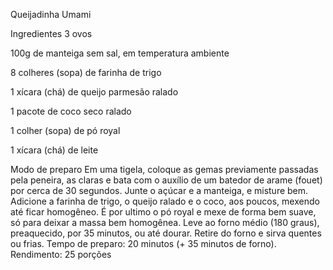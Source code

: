 Queijadinha Umami

Ingredientes
3 ovos


100g de manteiga sem sal, em temperatura ambiente


8 colheres (sopa) de farinha de trigo


1 xícara (chá) de queijo parmesão ralado


1 pacote de coco seco ralado


1 colher (sopa) de pó royal


1 xícara (chá) de leite


Modo de preparo
Em uma tigela, coloque as gemas previamente passadas pela peneira, as claras e bata com o auxílio de um batedor de arame (fouet) por cerca de 30 segundos.
Junte o açúcar e a manteiga, e misture bem.
Adicione a farinha de trigo, o queijo ralado e o coco, aos poucos, mexendo até ficar homogêneo.
É por ultimo o pó royal e mexe de forma bem suave, só para deixar a massa bem homogênea.
Leve ao forno médio (180 graus), preaquecido, por 35 minutos, ou até dourar.
Retire do forno e sirva quentes ou frias.
Tempo de preparo: 20 minutos (+ 35 minutos de forno).
Rendimento: 25 porções

